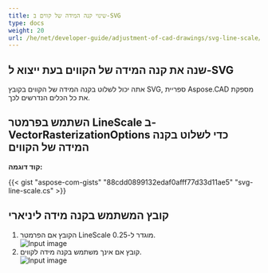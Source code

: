 ```yaml
---
title: שינוי קנה המידה של קווים ב-SVG
type: docs
weight: 20
url: /he/net/developer-guide/adjustment-of-cad-drawings/svg-line-scale/
---
```



## **שנה את קנה המידה של הקווים בעת ייצוא ל-SVG**

אתה יכול לשלוט בקנה המידה של הקווים בקובץ SVG, ספריית Aspose.CAD מספקת את כל הכלים הנדרשים לכך.

## **השתמש בפרמטר LineScale ב-VectorRasterizationOptions כדי לשלוט בקנה המידה של הקווים**

**קוד דוגמה:**

{{< gist "aspose-com-gists" "88cdd0899132edaf0afff77d33d11ae5" "svg-line-scale.cs" >}}


## קובץ המשתמש בקנה מידה ליניארי
1. הקובץ אם הפרמטר LineScale מוגדר ל-0.25.<br>
![Input image](/cad/_assets/guide/svg/line_scale_0.25.png)<br>
1. קובץ אם אינך משתמש בקנה מידה לקווים.<br>
![Input image](/cad/_assets/guide/svg/basic_options.png)<br>
